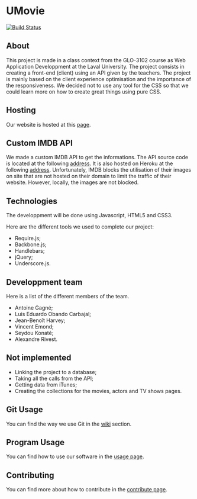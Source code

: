 # UMovie

[![Build Status](https://travis-ci.com/GLO3102/team01.svg?token=z8MuAdp4BiCLDyKa2y46&branch=master)](https://travis-ci.com/GLO3102/team01)

## About

This project is made in a class context from the GLO-3102 course as Web Application Developpment at the Laval University. The project consists in creating a front-end (client) using an API given by the teachers. The project is mainly based on the client experience optimisation and the importance of the responsiveness. We decided not to use any tool for the CSS so that we could learn more on how to create great things using pure CSS.

## Hosting

Our website is hosted at this [page](http://umovie-team01-h2016.herokuapp.com/UMovie/).

## Custom IMDB API

We made a custom IMDB API to get the informations. The API source code is located at the following [address](https://github.com/AntoineGagne/imdb-api-request).
It is also hosted on Heroku at the following [address](http://imdb-api-request.herokuapp.com). Unfortunately, IMDB blocks the utilisation of their images on site
that are not hosted on their domain to limit the traffic of their website. However, locally, the images are not blocked.

## Technologies

The developpment will be done using Javascript, HTML5 and CSS3.

Here are the different tools we used to complete our project:

- Require.js;
- Backbone.js;
- Handlebars;
- jQuery;
- Underscore.js.

## Developpment team

Here is a list of the different members of the team.

- Antoine Gagné;
- Luis Eduardo Obando Carbajal;
- Jean-Benoît Harvey;
- Vincent Emond;
- Seydou Konaté;
- Alexandre Rivest.

## Not implemented

- Linking the project to a database;
- Taking all the calls from the API;
- Getting data from iTunes;
- Creating the collections for the movies, actors and TV shows pages.

## Git Usage

You can find the way we use Git in the [wiki](https://github.com/GLO3102/team01/wiki) section.

## Program Usage

You can find how to use our software in the [usage page](USAGES.md).

## Contributing

You can find more about how to contribute in the [contribute page](CONTRIBUTING.md).

